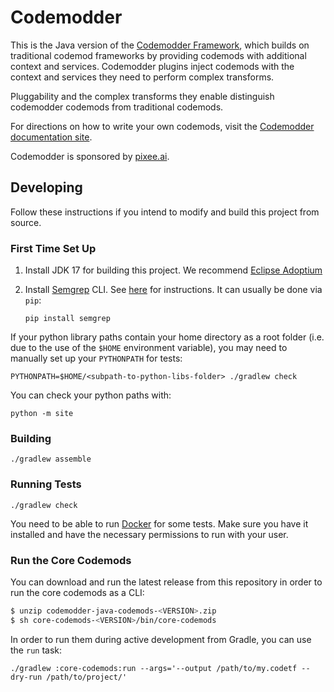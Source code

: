 # Codemodder

This is the Java version of the [Codemodder Framework](https://codemodder.io/), which builds on traditional codemod frameworks by providing
codemods with additional context and services. Codemodder plugins inject codemods with the context and services they need to perform complex transforms.

Pluggability and the complex transforms they enable distinguish codemodder codemods from traditional codemods.

For directions on how to write your own codemods, visit the [Codemodder documentation site](https://codemodder.io/).

Codemodder is sponsored by [pixee.ai](https://pixee.ai).

## Developing

Follow these instructions if you intend to modify and build this project from source.

### First Time Set Up

1. Install JDK 17 for building this project. We recommend [Eclipse Adoptium](https://adoptium.net/)

1. Install [Semgrep](https://semgrep.dev/) CLI. See
   [here](https://semgrep.dev/docs/getting-started/#installing-and-running-semgrep-locally)
   for instructions. It can usually be done via `pip`:
   ```shell
   pip install semgrep
   ```

If your python library paths contain your home directory as a root folder (i.e.
due to the use of the `$HOME` environment variable), you may need to manually
set up your `PYTHONPATH` for tests:

```shell
PYTHONPATH=$HOME/<subpath-to-python-libs-folder> ./gradlew check
```

You can check your python paths with:

```shell
python -m site
```

### Building

```shell
./gradlew assemble
```

### Running Tests

```shell
./gradlew check
```

You need to be able to run [Docker](https://www.docker.com/) for some tests. Make sure you have it installed and have the necessary permissions to run with your user.

### Run the Core Codemods
You can download and run the latest release from this repository in order to run the core codemods as a CLI:

```bash
$ unzip codemodder-java-codemods-<VERSION>.zip
$ sh core-codemods-<VERSION>/bin/core-codemods
```

In order to run them during active development from Gradle, you can use the `run` task:

```shell
./gradlew :core-codemods:run --args='--output /path/to/my.codetf --dry-run /path/to/project/'
```
